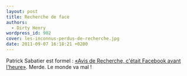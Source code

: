 ```yaml
---
layout: post
title: Recherche de face
authors:
  - Dirty Henry
wordpress_id: 902
cover: les-inconnus-perdus-de-recherche.jpg
date: 2011-09-07 16:18:21 +0200
---
```


Patrick Sabatier est formel :
[«Avis de Recherche, c'était Facebook avant l'heure»](http://www.ozap.com/actu/patrick-sabatier-avis-de-recherche-c-etait-facebook-avant-l-heure/436169).
Merde. Le monde va mal !
